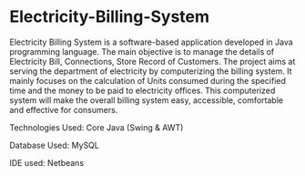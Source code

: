 # Electricity-Billing-System

Electricity Billing System is a software-based application developed in Java programming language. The main objective is to manage the details of Electricity Bill, Connections, Store Record of Customers. The project aims at serving the department of electricity by computerizing the billing system. It mainly focuses on the calculation of Units consumed during the specified time and the money to be paid to electricity offices. This computerized system will make the overall billing system easy, accessible, comfortable and effective for consumers.


Technologies Used: 
Core Java (Swing & AWT)

Database Used: 
MySQL

IDE used: 
Netbeans
